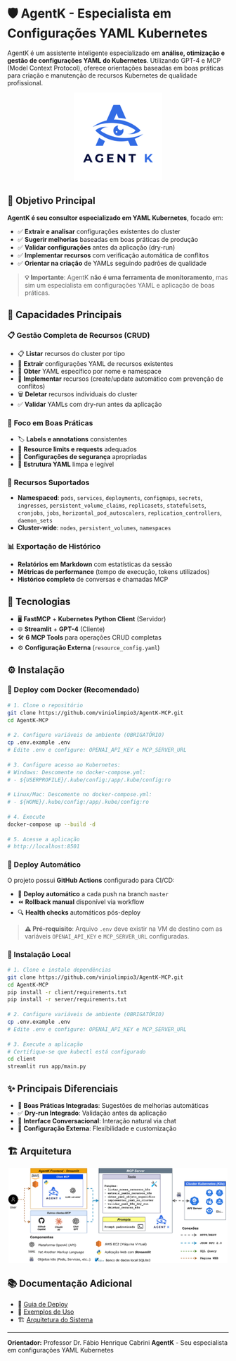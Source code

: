 # 🛡️ AgentK - Especialista em Configurações YAML Kubernetes

AgentK é um assistente inteligente especializado em **análise, otimização e gestão de configurações YAML do Kubernetes**. Utilizando GPT-4 e MCP (Model Context Protocol), oferece orientações baseadas em boas práticas para criação e manutenção de recursos Kubernetes de qualidade profissional.

<p align="center">
  <img src="docs/AgentK-color.png" alt="AgentK" width="200" />
</p>

## 🎯 Objetivo Principal

**AgentK é seu consultor especializado em YAML Kubernetes**, focado em:
- ✅ **Extrair e analisar** configurações existentes do cluster
- ✅ **Sugerir melhorias** baseadas em boas práticas de produção
- ✅ **Validar configurações** antes da aplicação (dry-run)
- ✅ **Implementar recursos** com verificação automática de conflitos
- ✅ **Orientar na criação** de YAMLs seguindo padrões de qualidade

> **💡 Importante**: AgentK **não é uma ferramenta de monitoramento**, mas sim um especialista em configurações YAML e aplicação de boas práticas.

## 🌟 Capacidades Principais

### 📋 **Gestão Completa de Recursos (CRUD)**
- 📋 **Listar** recursos do cluster por tipo
- 📄 **Extrair** configurações YAML de recursos existentes  
- 🎯 **Obter** YAML específico por nome e namespace
- 🚀 **Implementar** recursos (create/update automático com prevenção de conflitos)
- 🗑️ **Deletar** recursos individuais do cluster
- ✅ **Validar** YAMLs com dry-run antes da aplicação

### 🎯 **Foco em Boas Práticas**
- 🏷️ **Labels e annotations** consistentes
- 💾 **Resource limits e requests** adequados
- 🔐 **Configurações de segurança** apropriadas 
- 📝 **Estrutura YAML** limpa e legível

### 🔧 **Recursos Suportados**
- **Namespaced**: `pods`, `services`, `deployments`, `configmaps`, `secrets`, `ingresses`, `persistent_volume_claims`, `replicasets`, `statefulsets`, `cronjobs`, `jobs`, `horizontal_pod_autoscalers`, `replication_controllers`, `daemon_sets`  
- **Cluster-wide**: `nodes`, `persistent_volumes`, `namespaces`

### 📊 **Exportação de Histórico**
- **Relatórios em Markdown** com estatísticas da sessão
- **Métricas de performance** (tempo de execução, tokens utilizados)
- **Histórico completo** de conversas e chamadas MCP

## 🚀 Tecnologias

- 🖥️ **FastMCP** + **Kubernetes Python Client** (Servidor)
- 🌐 **Streamlit** + **GPT-4** (Cliente)
- 🛠️ **6 MCP Tools** para operações CRUD completas
- ⚙️ **Configuração Externa** (`resource_config.yaml`)

## ⚙️ Instalação

### 🐳 Deploy com Docker (Recomendado)

```bash
# 1. Clone o repositório
git clone https://github.com/viniolimpio3/AgentK-MCP.git
cd AgentK-MCP

# 2. Configure variáveis de ambiente (OBRIGATÓRIO)
cp .env.example .env
# Edite .env e configure: OPENAI_API_KEY e MCP_SERVER_URL

# 3. Configure acesso ao Kubernetes:
# Windows: Descomente no docker-compose.yml:
# - ${USERPROFILE}/.kube/config:/app/.kube/config:ro

# Linux/Mac: Descomente no docker-compose.yml:
# - ${HOME}/.kube/config:/app/.kube/config:ro

# 4. Execute
docker-compose up --build -d

# 5. Acesse a aplicação
# http://localhost:8501
```

### 🚀 Deploy Automático

O projeto possui **GitHub Actions** configurado para CI/CD:
- 🔄 **Deploy automático** a cada push na branch `master`
- ⏪ **Rollback manual** disponível via workflow
- 🔍 **Health checks** automáticos pós-deploy

> **⚠️ Pré-requisito**: Arquivo `.env` deve existir na VM de destino com as variáveis `OPENAI_API_KEY` e `MCP_SERVER_URL` configuradas.

### 🔧 Instalação Local

```bash
# 1. Clone e instale dependências
git clone https://github.com/viniolimpio3/AgentK-MCP.git
cd AgentK-MCP
pip install -r client/requirements.txt
pip install -r server/requirements.txt

# 2. Configure variáveis de ambiente (OBRIGATÓRIO)
cp .env.example .env
# Edite .env e configure: OPENAI_API_KEY e MCP_SERVER_URL

# 3. Execute a aplicação
# Certifique-se que kubectl está configurado
cd client
streamlit run app/main.py
```

## ✨ Principais Diferenciais

- 🎯 **Boas Práticas Integradas**: Sugestões de melhorias automáticas
- ✅ **Dry-run Integrado**: Validação antes da aplicação
- 💬 **Interface Conversacional**: Interação natural via chat
- 🔧 **Configuração Externa**: Flexibilidade e customização

## 🏗️ Arquitetura

<p align="center">
  <img src="docs/agent-k-arch.png" alt="AgentK" width="500" />
</p>

## 📚 Documentação Adicional

- 📖 [Guia de Deploy](docs/DEPLOY.md)
- 🧪 [Exemplos de Uso](docs/tests/)
- 🏗️ [Arquitetura do Sistema](docs/agent-k-arch.png)

---

**Orientador:** Professor Dr. Fábio Henrique Cabrini
**AgentK** - Seu especialista em configurações YAML Kubernetes